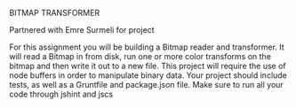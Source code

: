BITMAP TRANSFORMER

Partnered with Emre Surmeli for project

For this assignment you will be building a Bitmap reader and transformer. It will read a Bitmap in from disk, run one or more color transforms on the bitmap and then write it out to a new file. This project will require the use of node buffers in order to manipulate binary data. Your project should include tests, as well as a Gruntfile and package.json file. Make sure to run all your code through jshint and jscs